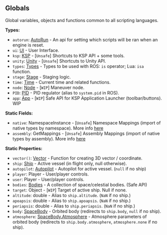 ## Globals

Global variables, objects and functions common to all scripting languages.


**Types:**
- `autorun`: [AutoRun](AutoRun.md) - An api for setting which scripts will be ran when an engine is reset.
- `ui`: [UI](../Namespaces/UI.md) - User Interface.
- `ksp`: [KSP](../Namespaces/KSP.md) - \[`Unsafe`\] Shortcuts to KSP API + some tools.
- `unity`: [Unity](../Namespaces/Unity.md) - \[`Unsafe`\] Shortcuts to Unity API.
- `types`: [Types](../Namespaces/Types.md) - Types to be used with ROS: `is` operator; Lua: `isa` function.
- `stage`: [Stage](Stage.md) - Staging logic.
- `time`: [Time](Time.md) - Current time and related functions.
- `node`: [Node](Node.md) - \[`WIP`\] Maneuver node.
- `PID`: [PID](PID.md) - PID regulator (alias to `system.pid` in ROS).
- `app`: [App](App.md) - \[`WIP`\] Safe API for KSP Application Launcher (toolbar/buttons). WIP

**Static Fields:**
- `native`: NamespaceInstance - \[`Unsafe`\] Namespace Mappings (import of native types by namespace). More info [here](../ReflectionUtil/NamespaceInstance.md)
- `assembly`: GetMappings - \[`Unsafe`\] Assembly Mappings (import of native types by assembly). More info [here](../ReflectionUtil/GetMappings.md)

**Static Properties:**
- `vector()`: [Vector](Vector.md) - Function for creating 3D vector / coordinate.
- `ship`: [Ship](Ship.md) - Active vessel (in flight only, null otherwise).
- `autopilot`: [Autopilot](Autopilot.md) - Autopilot for active vessel. (`null` if no ship)
- `player`: Player - User/player controls.
- `user`: Player - User/player controls.
- `bodies`: [Bodies](Bodies.md) - A collection of space/celestial bodies. (Safe API)
- `target`: Object - \[`WIP`\] Target of active ship. Null if none.
- `altitude`: double - Alias to `ship.altitude`. (`NaN` if no ship.)
- `apoapsis`: double - Alias to `ship.apoapsis`. (`NaN` if no ship.)
- `periapsis`: double - Alias to `ship.periapsis`. (`NaN` if no ship.)
- `body`: [SpaceBody](SpaceBody.md) - Orbited body (redirects to `ship.body`, `null` if no ship).
- `atmosphere`: [SpaceBody.Atmosphere](SpaceBody.Atmosphere.md) - Atmosphere parameters of orbited body (redirects to `ship.body.atmosphere`, `atmosphere.none` if no ship).

